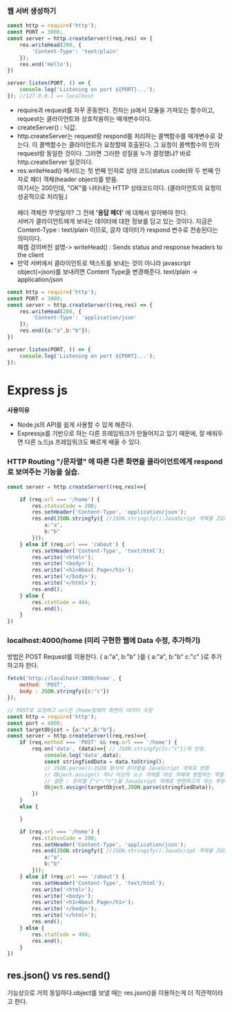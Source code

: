 ### 웹 서버 생성하기

```javascript
const http = require('http');
const PORT = 3000;
const server = http.createServer((req,res) => {
    res.writeHead(200, {
        'Content-Type': 'text/plain'
    });
    res.end('Hello');
})

server.listen(PORT, () => {
    console.log('Listening on port ${PORT}...');
}); //127.0.0.1 => localhost
```
* require과 request를 자꾸 혼동한다. 전자는 js에서 모듈을 가져오는 함수이고, request는 클라이언트와 상호작용하는 매개변수이다.
* createServer() : 닉값.
* http.createServer는 request랑 respond를 처리하는 콜백함수를 매개변수로 갖는다. 이 콜백함수는 클라이언트가 요청할때 호출된다. 그 요청이 콜백함수의 인자 request랑 동일한 것이다. 그러면 그러한 성질을 누가 결정했냐? 바로 http.createServer 일것이다.
* res.writeHead() 메서드는 첫 번째 인자로 상태 코드(status code)와 두 번째 인자로 헤더 객체(header object)를 받음. <br>여기서는 200인데, "OK"를 나타내는 HTTP 상태코드이다. (클라이언트의 요청이 성공적으로 처리됨.)<br><br>헤더 객체란 무엇일까? 그 전에 **'응답 헤더'** 에 대해서 알아봐야 한다. <br>서버가 클라이언트에게 보내는 데이터에 대한 정보를 담고 있는 것이다. 지금은 Content-Type : text/plain 이므로, 글자 데이터가 respond 변수로 전송된다는 의미이다.<br> 패캠 강의버전 설명-> writeHead() : Sends status and response headers to the client
* 만약 서버에서 클라이언트로 텍스트를 보내는 것이 아니라 javascript object(=json)를 보내려면 Content Type을 변경해준다. text/plain -> application/json<br>
```javascript
const http = require('http');
const PORT = 3000;
const server = http.createServer((req,res) => {
    res.writeHead(200, {
        'Content-Type': 'application/json'
    });
    res.end({a:"a",b:"b"});
})

server.listen(PORT, () => {
    console.log('Listening on port ${PORT}...');
}); 
```
# Express js
**사용이유**<br>
- Node.js의 API를 쉽게 사용할 수 있게 해준다.
- Expressjs를 기반으로 하는 다른 프레임워크가 만들어지고 있기 때문에, 잘 배워두면 다른 노드js 프레임워크도 빠르게 배울 수 있다.

### **HTTP Routing** "/문자열" 에 따른 다른 화면을 클라이언트에게 respond로 보여주는 기능을 실습. 
```javascript
const server = http.createServer((req,res)=>{

    if (req.url === '/home') {
        res.statusCode = 200;
        res.setHeader('Content-Type', 'application/json');
        res.end(JSON.stringfy({ //JSON.stringify():JavaScript 객체를 JSON 문자열로 변환.
            a:"a",
            b:"b"
        }));
    } else if (req.url === '/about') {
        res.setHeader('Content-Type', 'text/html');
        res.write('<html>');
        res.write('<body>');
        res.write('<h1>About Page</h1>');
        res.write('</body>');
        res.write('</html>');
        res.end();
    } else {
        res.statCode = 404;
        res.end();
    }
})
```

### **localhost:4000/home** (미리 구현한 웹에 Data 수정, 추가하기)
방법은 POST Request를 이용한다. { a:"a", b:"b" }를 { a:"a", b:"b" c:"c" }로 추가하고자 한다.
```javascript
fetch('http://localhost:3000/home', {
    method: 'POST',
    body : JSON.stringfy({c:"c"})
});
```
```javascript
// POST로 요청하고 url은 /home일때의 화면의 데이터 수정
const http = require('http');
const port = 4000;
const targetObjcet = {a:"a",b:"b"};
const server = http.createServer((req,res)=>{
    if (req.method === 'POST' && req.url === '/home') {
        req.on('data', (data)=>{ // JSON.stringfy({c:"c"})에 반응.
            console.log('data',data);
            const stringfiedData = data.toString();
            // JSON.parse():JSON 형식의 문자열을 JavaScript 객체로 변환
            // Object.assign() 하나 이상의 소스 객체를 대상 객체에 병합하는 역할.
            // 결론 : 문자열 {"c":"c"}을 JavaScript 객체로 변환하고자 하는 부분.
            Object.assign(targetObjcet,JSON.parse(stringfiedData));
        })
    }
    else {

    }

    if (req.url === '/home') {
        res.statusCode = 200;
        res.setHeader('Content-Type', 'application/json');
        res.end(JSON.stringfy({ //JSON.stringify():JavaScript 객체를 JSON 문자열로 변환.
            a:"a",
            b:"b"
        }));
    } else if (req.url === '/about') {
        res.setHeader('Content-Type', 'text/html');
        res.write('<html>');
        res.write('<body>');
        res.write('<h1>About Page</h1>');
        res.write('</body>');
        res.write('</html>');
        res.end();
    } else {
        res.statCode = 404;
        res.end();
    }
})
```

## res.json() vs res.send()
기능상으로 거의 동일하다.object를 보낼 때는 res.json()을 이용하는게 더 직관적이라고 한다.
